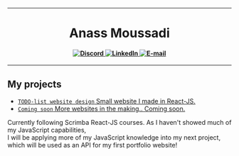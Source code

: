 <hr>

<h1 align="center">
  Anass Moussadi
</h1>

<h4 align="center">
  <a href="https://discordapp.com/users/352901378903113738">
    <img src="https://img.shields.io/badge/Discord-%235865F2.svg?style=for-the-badge&logo=discord&logoColor=white" alt="Discord">
  </a>
  <a href="https://www.linkedin.com/in/anass-moussadi">
    <img src="https://img.shields.io/badge/LinkedIn-0077B5?style=for-the-badge&logo=linkedin&logoColor=white" alt="LinkedIn">
  </a>
  <a href="mailto:a.moussadi03@gmail.com">
    <img src="https://img.shields.io/badge/Gmail-D14836?style=for-the-badge&logo=gmail&logoColor=white" alt="E-mail">
  </a>
</h4>

<hr>

## My projects
- [`TODO-list website design` Small website I made in React-JS.](https://github.com/Anassm/todolist)
- [`Coming soon` More websites in the making.. Coming soon.](https://github.com/Anassm)

Currently following Scrimba React-JS courses. As I haven't showed much of my JavaScript capabilities,<br>
I will be applying more of my JavaScript knowledge into my next project, which will be used as an API for my first portfolio website!
